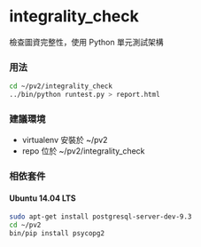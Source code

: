 # integrality_check
檢查圖資完整性，使用 Python 單元測試架構

### 用法
```sh
cd ~/pv2/integrality_check
../bin/python runtest.py > report.html
```

### 建議環境
* virtualenv 安裝於 ~/pv2
* repo 位於 ~/pv2/integrality_check

### 相依套件
#### Ubuntu 14.04 LTS
```sh
sudo apt-get install postgresql-server-dev-9.3
cd ~/pv2
bin/pip install psycopg2
```
